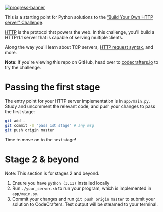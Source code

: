 [![progress-banner](https://backend.codecrafters.io/progress/http-server/c5c699c8-754e-4ef1-829b-47450ccb3d2f)](https://app.codecrafters.io/users/codecrafters-bot?r=2qF)

This is a starting point for Python solutions to the
["Build Your Own HTTP server" Challenge](https://app.codecrafters.io/courses/http-server/overview).

[HTTP](https://en.wikipedia.org/wiki/Hypertext_Transfer_Protocol) is the
protocol that powers the web. In this challenge, you'll build a HTTP/1.1 server
that is capable of serving multiple clients.

Along the way you'll learn about TCP servers,
[HTTP request syntax](https://www.w3.org/Protocols/rfc2616/rfc2616-sec5.html),
and more.

**Note**: If you're viewing this repo on GitHub, head over to
[codecrafters.io](https://codecrafters.io) to try the challenge.

# Passing the first stage

The entry point for your HTTP server implementation is in `app/main.py`. Study
and uncomment the relevant code, and push your changes to pass the first stage:

```sh
git add .
git commit -m "pass 1st stage" # any msg
git push origin master
```

Time to move on to the next stage!

# Stage 2 & beyond

Note: This section is for stages 2 and beyond.

1. Ensure you have `python (3.11)` installed locally
1. Run `./your_server.sh` to run your program, which is implemented in
   `app/main.py`.
1. Commit your changes and run `git push origin master` to submit your solution
   to CodeCrafters. Test output will be streamed to your terminal.
